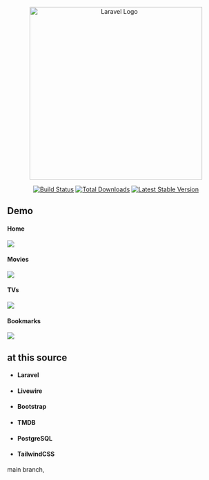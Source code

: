 <p align="center"><a href="https://laravel.com" target="_blank"><img src="https://raw.githubusercontent.com/laravel/art/master/logo-lockup/5%20SVG/2%20CMYK/1%20Full%20Color/laravel-logolockup-cmyk-red.svg" width="400" alt="Laravel Logo"></a></p>

<p align="center">
<a href="https://github.com/laravel/framework/actions"><img src="https://github.com/laravel/framework/workflows/tests/badge.svg" alt="Build Status"></a>
<a href="https://packagist.org/packages/laravel/framework"><img src="https://img.shields.io/packagist/dt/laravel/framework" alt="Total Downloads"></a>
<a href="https://packagist.org/packages/laravel/framework"><img src="https://img.shields.io/packagist/v/laravel/framework" alt="Latest Stable Version"></a>
</p>

## Demo
#### Home
<p><img src="https://github.com/asfung/pilm-tipi/blob/main/docs/assets/image/home_client.png?raw=true"/></p>

#### Movies
<p><img src="https://github.com/asfung/pilm-tipi/blob/main/docs/assets/image/movies_client.png?raw=true"/></p>

#### TVs
<p><img src="https://github.com/asfung/pilm-tipi/blob/main/docs/assets/image/tv_client.png?raw=true"/></p>

#### Bookmarks
<p><img src="https://github.com/asfung/pilm-tipi/blob/main/docs/assets/image/bookmarks_client.png?raw=true"/></p>

<!-- <p style="color: red; font-weight: bold;">Soon</p> -->

## at this source

-   #### Laravel
-   #### Livewire
-   #### Bootstrap
-   #### TMDB
-   #### PostgreSQL
-   #### TailwindCSS

main branch,
